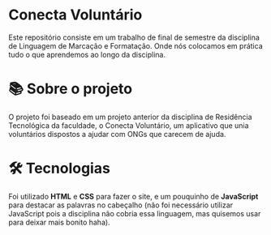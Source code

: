 # Conecta Voluntário

 Este repositório consiste em um trabalho de final de semestre da disciplina de Linguagem de Marcação e Formatação. Onde nós colocamos em prática tudo o que aprendemos ao longo da disciplina.

# 📚 Sobre o projeto
 O projeto foi baseado em um projeto anterior da disciplina de Residência Tecnológica da faculdade, o Conecta Voluntário, um aplicativo que unia voluntários dispostos a ajudar com ONGs que carecem de ajuda.

# 🛠 Tecnologias
 Foi utilizado **HTML** e **CSS** para fazer o site, e um pouquinho de **JavaScript** para destacar as palavras no cabeçalho (não foi necessário utilizar JavaScript pois a disciplina não cobria essa linguagem, mas quisemos usar para deixar mais bonito haha).

